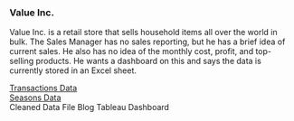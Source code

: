 ### Value Inc. ### 

Value Inc. is a retail store that sells household items all over the world in bulk.
The Sales Manager has no sales reporting, but he has a brief idea of current sales. 
He also has no idea of the monthly cost, profit, and top-selling products. 
He wants a dashboard on this and says the data is currently stored in an Excel sheet.

[Transactions Data](https://drive.google.com/file/d/1i6MQZmXUuqyqGjSGbsPrNKV-eJPAhx-U/view?usp=sharing)<br>
[Seasons Data](https://finch-groundhog-9245.squarespace.com/s/value_inc_seasons.csv)<br> 
Cleaned Data File
Blog
Tableau Dashboard

